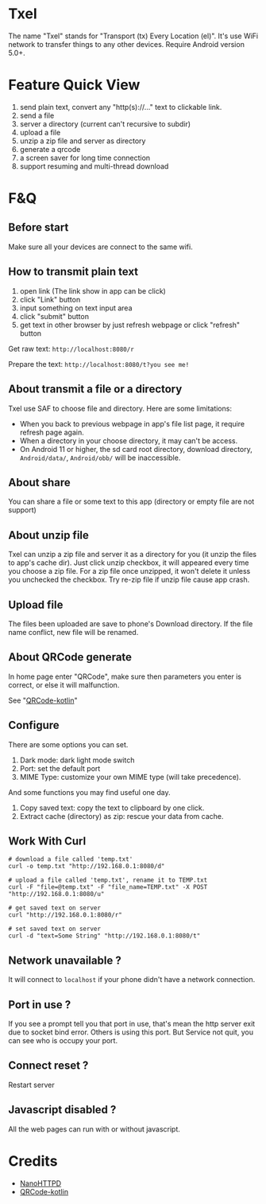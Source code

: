 # Txel

The name "Txel" stands for "Transport (tx) Every Location (el)".
It's use WiFi network to transfer things to any other devices.
Require Android version 5.0+.

# Feature Quick View

1. send plain text, convert any "http(s)://..." text to clickable link. 
2. send a file
3. server a directory (current can't recursive to subdir)
4. upload a file
5. unzip a zip file and server as directory
6. generate a qrcode
7. a screen saver for long time connection
8. support resuming and multi-thread download

# F&Q

## Before start

Make sure all your devices are connect to the same wifi.

## How to transmit plain text

1. open link (The link show in app can be click)
2. click "Link" button
3. input something on text input area
4. click "submit" button
5. get text in other browser by just refresh webpage or click "refresh" button

Get raw text: `http://localhost:8080/r`

Prepare the text: `http://localhost:8080/t?you see me!`

## About transmit a file or a directory

Txel use SAF to choose file and directory. Here are some limitations:

- When you back to previous webpage in app's file list page, it require refresh page again.
- When a directory in your choose directory, it may can't be access.
- On Android 11 or higher, the sd card root directory, download directory,
 `Android/data/`, `Android/obb/` will be inaccessible.

## About share

You can share a file or some text to this app (directory or empty file are not support)

## About unzip file

Txel can unzip a zip file and server it as a directory for you (it unzip the files to app's cache dir).
Just click unzip checkbox, it will appeared every time you choose a zip file.
For a zip file once unzipped, it won't delete it unless you unchecked the checkbox.
Try re-zip file if unzip file cause app crash.

## Upload file

The files been uploaded are save to phone's Download directory.
If the file name conflict, new file will be renamed.

## About QRCode generate

In home page enter "QRCode", make sure then parameters you enter is correct, or else it will malfunction.

See "[QRCode-kotlin](https://qrcodekotlin.com)"

## Configure

There are some options you can set.

1. Dark mode: dark light mode switch
2. Port: set the default port
3. MIME Type: customize your own MIME type (will take precedence).

And some functions you may find useful one day.

1. Copy saved text: copy the text to clipboard by one click.
2. Extract cache (directory) as zip: rescue your data from cache. 

## Work With Curl

```
# download a file called 'temp.txt'
curl -o temp.txt "http://192.168.0.1:8080/d"

# upload a file called 'temp.txt', rename it to TEMP.txt
curl -F "file=@temp.txt" -F "file_name=TEMP.txt" -X POST "http://192.168.0.1:8080/u"

# get saved text on server
curl "http://192.168.0.1:8080/r"

# set saved text on server
curl -d "text=Some String" "http://192.168.0.1:8080/t" 
```

## Network unavailable ?

It will connect to `localhost` if your phone didn't have a network connection.

## Port in use ?

If you see a prompt tell you that port in use, that's mean the http server exit due to socket bind error.
Others is using this port. But Service not quit, you can see who is occupy your port.

## Connect reset ?

Restart server

## Javascript disabled ?

All the web pages can run with or without javascript.

# Credits

- [NanoHTTPD](https://github.com/NanoHttpd/nanohttpd)
- [QRCode-kotlin](https://github.com/g0dkar/qrcode-kotlin)
